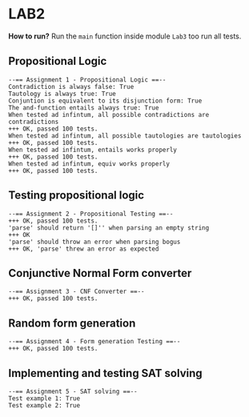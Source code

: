# LAB2

**How to run?** Run the `main` function inside module `Lab3` too run all tests.

## Propositional Logic
```
--== Assignment 1 - Propositional Logic ==--
Contradiction is always false: True
Tautology is always true: True
Conjuntion is equivalent to its disjunction form: True
The and-function entails always true: True
When tested ad infintum, all possible contradictions are contradictions
+++ OK, passed 100 tests.
When tested ad infintum, all possible tautologies are tautologies
+++ OK, passed 100 tests.
When tested ad infintum, entails works properly
+++ OK, passed 100 tests.
When tested ad infintum, equiv works properly
+++ OK, passed 100 tests.

```

## Testing propositional logic
```
--== Assignment 2 - Propositional Testing ==--
+++ OK, passed 100 tests.
'parse' should return '[]'' when parsing an empty string
+++ OK
'parse' should throw an error when parsing bogus
+++ OK, 'parse' threw an error as expected
```

## Conjunctive Normal Form converter
```
--== Assignment 3 - CNF Converter ==--
+++ OK, passed 100 tests.
```

## Random form generation
```
--== Assignment 4 - Form generation Testing ==--
+++ OK, passed 100 tests.
```

## Implementing and testing SAT solving
```
--== Assignment 5 - SAT solving ==--
Test example 1: True
Test example 2: True
```
